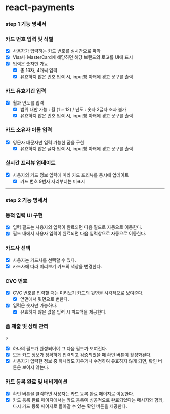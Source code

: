 # react-payments

### step 1 기능 명세서

### 카드 번호 입력 및 식별

- [x] 사용자가 입력하는 카드 번호를 실시간으로 파악
- [x] Visa나 MasterCard에 해당하면 해당 브랜드의 로고를 UI에 표시
- [x] 입력은 숫자만 가능
  - [x] 총 16자, 4개씩 입력
  - [x] 유효하지 않은 번호 입력 시, input창 아래에 경고 문구를 출력

### 카드 유효기간 입력

- [x] 월과 년도를 입력
  - [x] 범위 내만 가능 : 월 (1 ~ 12) / 년도 : 숫자 2글자 초과 불가
  - [x] 유효하지 않은 번호 입력 시, input창 아래에 경고 문구를 출력

### 카드 소유자 이름 입력

- [x] 영문자 대문자만 입력 가능한 폼을 구현
  - [x] 유효하지 않은 글자 입력 시, input창 아래에 경고 문구를 출력

### 실시간 프리뷰 업데이트

- [x] 사용자의 카드 정보 입력에 따라 카드 프리뷰를 동시에 업데이트
  - [x] 카드 번호 9번자 자리부터는 미표시

---

### step 2 기능 명세서

### 동적 입력 UI 구현

- [x] 입력 필드는 사용자의 입력이 완료되면 다음 필드로 자동으로 이동한다.
- [x] 필드 내에서 사용자 입력이 완료되면 다음 입력창으로 자동으로 이동한다.

### 카드사 선택

- [x] 사용자는 카드사를 선택할 수 있다.
- [x] 카드사에 따라 미리보기 카드의 색상을 변경한다.

### CVC 번호

- [x] CVC 번호를 입력할 때는 미리보기 카드의 뒷면을 시각적으로 보여준다.
  - [x] 앞면에서 뒷면으로 변한다.
- [x] 입력은 숫자만 가능하다.
  - [x] 유효하지 않은 값을 입력 시 피드백을 제공한다.

### 폼 제출 및 상태 관리

s

- [x] 하나의 필드가 완성되어야 그 다음 필드가 보여진다.
- [x] 모든 카드 정보가 정확하게 입력되고 검증되었을 때 확인 버튼이 활성화된다.
- [x] 사용자가 입력한 정보 중 하나라도 지우거나 수정하여 유효하지 않게 되면, 확인 버튼은 보이지 않는다.

### 카드 등록 완료 및 네비게이션

- [x] 확인 버튼을 클릭하면 사용자는 카드 등록 완료 페이지로 이동한다.
- [x] 카드 등록 완료 페이지에서는 카드 등록이 성공적으로 완료되었다는 메시지와 함께, 다시 카드 등록 페이지로 돌아갈 수 있는 확인 버튼을 제공한다.
